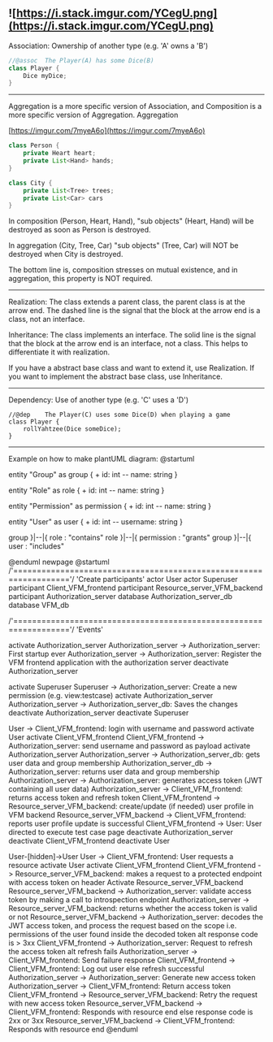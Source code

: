 ![https://i.stack.imgur.com/YCegU.png](https://i.stack.imgur.com/YCegU.png)
---
Association: Ownership of another type (e.g. 'A' owns a 'B')
```java
//@assoc  The Player(A) has some Dice(B)
class Player {
    Dice myDice;
}
```
---
Aggregation is a more specific version of Association, and Composition is a more specific version of Aggregation. Aggregation

[https://imgur.com/7myeA6o](https://imgur.com/7myeA6o)

```java
class Person {
    private Heart heart;
    private List<Hand> hands;
}
```
```java
class City {
    private List<Tree> trees;
    private List<Car> cars
}
```
In composition (Person, Heart, Hand), "sub objects" (Heart, Hand) will be destroyed as soon as Person is destroyed.

In aggregation (City, Tree, Car) "sub objects" (Tree, Car) will NOT be destroyed when City is destroyed.

The bottom line is, composition stresses on mutual existence, and in aggregation, this property is NOT required.

---

Realization: The class extends a parent class, the parent class is at the arrow end. The dashed line is the signal that the block at the arrow end is a class, not an interface.

Inheritance: The class implements an interface. The solid line is the signal that the block at the arrow end is an interface, not a class. This helps to differentiate it with realization.

If you have a abstract base class and want to extend it, use Realization. If you want to implement the abstract base class, use Inheritance.

---

Dependency: Use of another type (e.g. 'C' uses a 'D')
```
//@dep    The Player(C) uses some Dice(D) when playing a game
class Player {
    rollYahtzee(Dice someDice);
}
```

---

Example on how to make plantUML diagram:
@startuml

entity "Group" as group {
    + id: int
    --
    name: string
}

entity "Role" as role {
    + id: int
    --
    name: string
}

entity "Permission" as permission {
    + id: int
    --
    name: string
}

entity "User" as user {
    + id: int
    --
    username: string
}

group }|--|{ role : "contains"
role }|--|{ permission : "grants"
group }|--|{ user : "includes"

@enduml
newpage
@startuml
/'=================================================================='/
'Create participants'
actor User
actor Superuser
participant Client_VFM_frontend
participant Resource_server_VFM_backend
participant Authorization_server
database Authorization_server_db
database VFM_db

/'=================================================================='/
'Events'


activate Authorization_server
Authorization_server -> Authorization_server: First startup ever
Authorization_server -> Authorization_server: Register the VFM frontend application with the authorization server
deactivate Authorization_server

activate Superuser
Superuser -> Authorization_server: Create a new permission (e.g. view:testcase)
activate Authorization_server
Authorization_server -> Authorization_server_db: Saves the changes
deactivate Authorization_server
deactivate Superuser

User -> Client_VFM_frontend: login with username and password
activate User
activate Client_VFM_frontend
Client_VFM_frontend -> Authorization_server: send username and password as payload
activate Authorization_server
Authorization_server -> Authorization_server_db: gets user data and group membership
Authorization_server_db -> Authorization_server: returns user data and group membership
Authorization_server -> Authorization_server: generates access token (JWT containing all user data)
Authorization_server -> Client_VFM_frontend: returns access token and refresh token
Client_VFM_frontend -> Resource_server_VFM_backend: create/update (if needed) user profile in VFM backend
Resource_server_VFM_backend -> Client_VFM_frontend: reports user profile update is successful
Client_VFM_frontend -> User: User directed to execute test case page
deactivate Authorization_server
deactivate Client_VFM_frontend
deactivate User

User-[hidden]->User
User -> Client_VFM_frontend: User requests a resource
activate User
activate Client_VFM_frontend
Client_VFM_frontend -> Resource_server_VFM_backend: makes a request to a protected endpoint with access token on header
Activate Resource_server_VFM_backend
Resource_server_VFM_backend -> Authorization_server: validate access token by making a call to introspection endpoint
Authorization_server -> Resource_server_VFM_backend: returns whether the access token is valid or not
Resource_server_VFM_backend -> Authorization_server: decodes the JWT access token, and process the request based on the scope i.e. permissions of the user found inside the decoded token
alt response code is > 3xx
  Client_VFM_frontend -> Authorization_server: Request to refresh the access token
  alt refresh fails
    Authorization_server -> Client_VFM_frontend: Send failure response
    Client_VFM_frontend -> Client_VFM_frontend: Log out user
  else refresh successful
    Authorization_server -> Authorization_server: Generate new access token
    Authorization_server -> Client_VFM_frontend: Return access token
    Client_VFM_frontend -> Resource_server_VFM_backend: Retry the request with new access token
    Resource_server_VFM_backend -> Client_VFM_frontend: Responds with resource
  end
else response code is 2xx or 3xx
    Resource_server_VFM_backend -> Client_VFM_frontend: Responds with resource
end
@enduml
```
